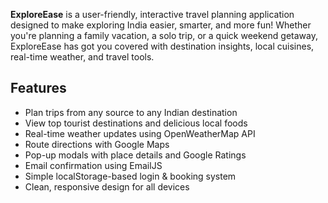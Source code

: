 **ExploreEase** is a user-friendly, interactive travel planning application designed to make exploring India easier, smarter, and more fun! Whether you're planning a family vacation, a solo trip, or a quick weekend getaway, ExploreEase has got you covered with destination insights, local cuisines, real-time weather, and travel tools.
## Features
-  Plan trips from any source to any Indian destination
-  View top tourist destinations and delicious local foods
-  Real-time weather updates using OpenWeatherMap API
-  Route directions with Google Maps
-  Pop-up modals with place details and Google Ratings
-  Email confirmation using EmailJS
-  Simple localStorage-based login & booking system
-  Clean, responsive design for all devices

